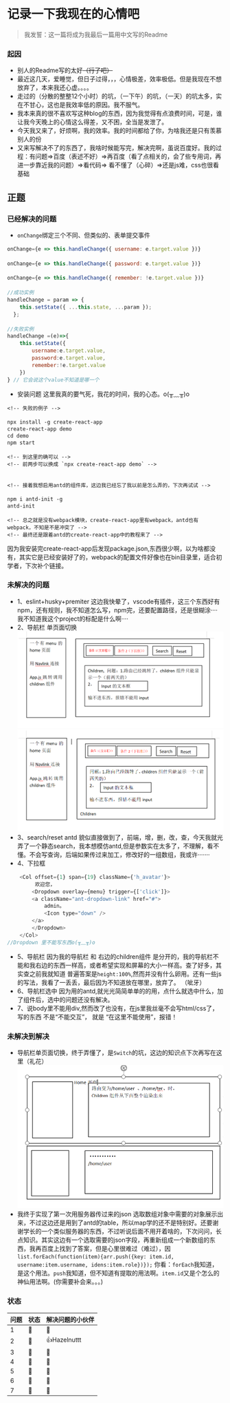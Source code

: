 # 记录一下我现在的心情吧
> 我发誓：这一篇将成为我最后一篇用中文写的Readme

### 起因
+ 别人的Readme写的太好<del>（行了吧）</del>
+ 最近这几天，爱睡觉，但日子过得，，，心情极差，效率极低。但是我现在不想放弃了，本来我还心虚。。。。
+ 走过的（分散的整整12个小时）的坑，（一下午）的坑，（一天）的坑太多，实在不甘心，这也是我效率低的原因。我不服气。
+ 我本来真的很不喜欢写这种blog的东西，因为我觉得有点浪费时间，可是，谁让我今天晚上的心情这么得差，又不困，全当是发泄了。
+ 今天我又来了，好烦啊，我的效率。我的时间都给了你，为啥我还是只有羡慕别人的份
+ 又来写解决不了的东西了，我啥时候能写完，解决完啊，虽说百度好。我的过程：有问题=>百度（表述不好）=>再百度（看了点相关的，会了些专用词，再进一步靠近我的问题）=>看代码=> 看不懂了（心碎）=>还是js难，css也很看基础
## 正题
### 已经解决的问题
+ `onChange`绑定三个不同、但类似的、表单提交事件
```javascript
onChange={e => this.handleChange({ username: e.target.value })}

onChange={e => this.handleChange({ password: e.target.value })}

onChange={e => this.handleChange({ remember: !e.target.value })}

//成功实例
handleChange = param => {
    this.setState({ ...this.state, ...param });
  };

//失败实例
handleChange =(e)=>{
    this.setState({
        username:e.target.value,
        password:e.target.value,
        remember:!e.target.value
    })
} // 它会说这个value不知道是哪一个
```
+ 安装问题
这里我真的要气死，我花的时间，我的心态。o(╥﹏╥)o
```npm
<!-- 失败的例子 -->

npx install -g create-react-app
create-react-app demo
cd demo
npm start

<!-- 到这里的确可以 -->
<!-- 前两步可以换成 `npx create-react-app demo` -->


<!-- 接着我想启用antd的组件库，这边我已经忘了我以前是怎么弄的，下次再试试 -->

npm i antd-init -g
antd-init

<!-- 总之就是没有webpack模块，create-react-app里有webpack，antd也有webpack，不知是不是冲突了 -->
<!-- 最终还是跟着antd的create-react-app中的教程来了 -->
```

因为我安装完create-react-app后发现package.json,东西很少啊，以为啥都没有，其实它是已经安装好了的，webpack的配置文件好像也在bin目录里，适合初学者，下次补个链接。

### 未解决的问题
+ 1、eslint+husky+premiter
这边我快晕了，vscode有插件，这三个东西好有npm，还有规则，我不知道怎么写，npm完，还要配置路径，还是很糊涂····我不知道我这个project的标配是什么啊····
+ 2、导航栏 单页面切换
![homedemo](https://github.com/Hazelnuttt/antd-demo/blob/master/src/homedemo.png)
![homedemo2](https://github.com/Hazelnuttt/antd-demo/blob/master/src/homedemo2.png)
+ 3、search/reset
antd 貌似直接做到了，前端，增，删，改，查，今天我就光弄了一个静态search，我本想模仿antd,但是参数实在太多了，不理解，看不懂。不会写查询，后端如果传过来加工，修改好的一组数组，我或许·······
+ 4、下拉框
```javascript
    <Col offset={1} span={19} className={'h_avatar'}>
         欢迎您，
        <Dropdown overlay={menu} trigger={['click']}>
        <a className="ant-dropdown-link" href="#">
            admin。
            <Icon type="down" />
        </a>
        </Dropdown>
    </Col>
//Dropdown 里不能写东西o(╥﹏╥)o
```
+ 5、导航栏
因为我的导航栏 和 右边的children组件 是分开的，我的导航栏不能和我右边的东西一样高，或者希望实现和屏幕的大小一样高。查了好多，其实查之前我就知道 普遍答案是`height:100%`,然而并没有什么卵用。还有一些js的写法，我看了一丢丢，最后因为不知道放在哪里，放弃了。 （呲牙）
+ 6、导航栏选中
因为用的antd,就光光简简单单的的用，点什么就选中什么，加了组件后，选中的问题还没有解决。
+ 7、说body里不能用div,然而改了也没有，在js里我丝毫不会写html/css了，写的东西 不是“不能交互”， 就是 “在这里不能使用”，报错！
### 未解决到解决
+ 导航栏单页面切换，终于弄懂了，是`Switch`的坑，这边的知识点下次再写在这里（礼花）
![solvehomedemo](https://github.com/Hazelnuttt/antd-demo/blob/master/src/solvehomedemo.png)
+ 我终于实现了第一次用服务器传过来的json 选取数组对象中需要的对象展示出来，不过这边还是用到了antd的table，所以map学的还不是特别好。还要谢谢学长的一个类似服务器的东西，不过听说后面不用开着啥的，下次问问，长点知识。其实这边有一个选取需要的json字段，再重新组成一个新数组的东西，我再百度上找到了答案，但是心里很难过（难过），因`list.forEach(function(item){arr.push({key: item.id, username:item.username, idens:item.role})});` 你看：`forEach`我知道，是这个用法。`push`我知道，但不知道有提取的用法啊。`item.id`又是个怎么的神仙用法啊。(你需要补会来。。。)
### 状态
问题|状态|解决问题的小伙伴|
---|---|---|
1|💩|👤|
2|🌟|👍Hazelnuttt|
3|💩|👤|
4|💩|👤|
5|💩|👤|
6|💩|👤|
7|💩|👤|
